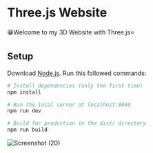 # Three.js Website

 😁Welcome to my 3D Website with Three.js⭐

## Setup
Download [Node.js](https://nodejs.org/en/download/).
Run this followed commands:

``` bash
# Install dependencies (only the first time)
npm install

# Run the local server at localhost:8080
npm run dev

# Build for production in the dist/ directory
npm run build
```
![Screenshot (20)](https://github.com/yash1539/TechDom-appui/assets/53964718/fa20ea80-aed0-48b9-bffc-96044df9e921)
